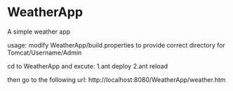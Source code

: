 # WeatherApp
A simple weather app

usage:
modify WeatherApp/build.properties to provide correct directory for Tomcat/Username/Admin

cd to WeatherApp and excute: 
1.ant deploy
2.ant reload

then go to the following url:
http://localhost:8080/WeatherApp/weather.htm

